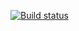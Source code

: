 [![Build status](https://ci.appveyor.com/api/projects/status/vix2us2t3pfgnhpf/branch/main?svg=true)](https://ci.appveyor.com/project/AlinaF1984/homework-bdd/branch/main)
